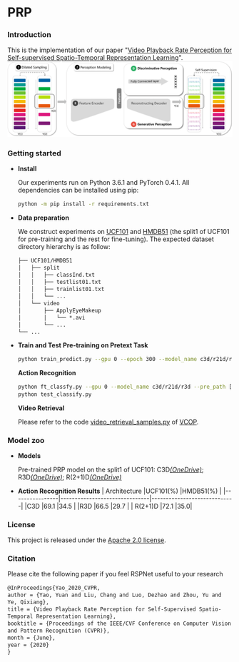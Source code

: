 # PRP



### Introduction
This is the implementation of our paper "[Video Playback Rate Perception for Self-supervised Spatio-Temporal Representation Learning](https://arxiv.org/abs/2006.11476)".
![](overview.png)
### Getting started

 - **Install**

 	Our experiments run on Python 3.6.1 and PyTorch 0.4.1. All dependencies can be installed using pip:
	```sh
	python -m pip install -r requirements.txt
	```
 - **Data preparation**
 
	We construct experiments on [UCF101](https://www.crcv.ucf.edu/data/UCF101.php) and [HMDB51](https://serre-lab.clps.brown.edu/resource/hmdb-a-large-human-motion-database/#Downloads) (the split1 of UCF101 for pre-training and the rest for fine-tuning). The expected dataset directory hierarchy is as follow:
	 ```
	├── UCF101/HMDB51
	│   ├── split
	│   │   ├── classInd.txt
	│   │   ├── testlist01.txt
	│   │   ├── trainlist01.txt
	│   │   └── ...
	│   └── video
	│       ├── ApplyEyeMakeup
	│       │   └── *.avi
	│       └── ...
	└── ...
	```
 - **Train and Test**
 **Pre-training on Pretext Task**
 	```sh
	python train_predict.py --gpu 0 --epoch 300 --model_name c3d/r21d/r3d
	```
	**Action Recognition**
 	```sh
	python ft_classfy.py --gpu 0 --model_name c3d/r21d/r3d --pre_path [your pre-trained model] --split 1/2/3
	python test_classify.py
	```
	**Video Retrieval**
	
	Please refer to the code [video_retrieval_samples.py](https://github.com/xudejing/video-clip-order-prediction/blob/master/video_retrieval_samples.py) of [VCOP](https://openaccess.thecvf.com/content_CVPR_2019/papers/Xu_Self-Supervised_Spatiotemporal_Learning_via_Video_Clip_Order_Prediction_CVPR_2019_paper.pdf).
	
### Model zoo
 - **Models**

	Pre-trained PRP model on the split1 of UCF101: C3D[*(OneDrive)*](https://1drv.ms/u/s!Al-IKnCwKkpqilawzdPyCbeVVjD_?e=4OycfF); R3D[*(OneDrive)*](https://1drv.ms/u/s!Al-IKnCwKkpqilocEjNpxrLY326F?e=W9LI8y); R(2+1)D[*(OneDrive)*](https://1drv.ms/u/s!Al-IKnCwKkpqiljBkCPn0nALy1H4?e=dSdnAd)
 - **Action Recognition Results**
	|   Architecture             |UCF101(%)                          |HMDB51(%)                        |
	|----------------|-------------------------------|-----------------------------|
	|C3D				|69.1            						  |34.5           |
	|R3D          		|66.5            						  |29.7            |
	| R(2+1)D        |72.1									  |35.0|
### License
This project is released under the [Apache 2.0 license](LICENSE).
### Citation
Please cite the following paper if you feel RSPNet useful to your research
```
@InProceedings{Yao_2020_CVPR,  
author = {Yao, Yuan and Liu, Chang and Luo, Dezhao and Zhou, Yu and Ye, Qixiang},  
title = {Video Playback Rate Perception for Self-Supervised Spatio-Temporal Representation Learning},  
booktitle = {Proceedings of the IEEE/CVF Conference on Computer Vision and Pattern Recognition (CVPR)},  
month = {June},  
year = {2020}  
}
```

